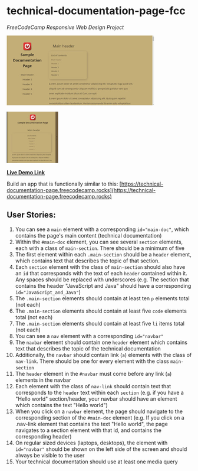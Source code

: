 # technical-documentation-page-fcc
*FreeCodeCamp Responsive Web Design Project*

![Normal screen](screenshot_1.jpeg)

![Small screen](screenshot_2.jpeg)

[**Live Demo Link**](https://anutka777.github.io/technical-documentation-page-fcc/)

 Build an app that is functionally similar to this: [https://technical-documentation-page.freecodecamp.rocks](https://technical-documentation-page.freecodecamp.rocks)

## **User Stories**:

1. You can see a ```main``` element with a corresponding ```id="main-doc"```, which contains the page's main content (technical documentation)
2. Within the ```#main-doc``` element, you can see several ```section``` elements, each with a class of ```main-section```. There should be a minimum of five
3. The first element within each ```.main-section``` should be a ```header``` element, which contains text that describes the topic of that section.
4. Each ```section``` element with the class of ```main-section``` should also have an ```id``` that corresponds with the text of each ```header``` contained within it. Any spaces should be replaced with underscores (e.g. The section that contains the header "JavaScript and Java" should have a corresponding ```id="JavaScript_and_Java"```)
5. The ```.main-section``` elements should contain at least ten ```p``` elements total (not each)
6. The ```.main-section``` elements should contain at least five ```code``` elements total (not each)
7. The ```.main-section``` elements should contain at least five ```li``` items total (not each)
8. You can see a ```nav``` element with a corresponding ```id="navbar"```
9. The ```navbar``` element should contain one ```header``` element which contains text that describes the topic of the technical documentation
10. Additionally, the ```navbar``` should contain link (```a```) elements with the class of ```nav-link```. There should be one for every element with the class ```main-section```
11. The ```header``` element in the ```#navbar``` must come before any link (```a```) elements in the navbar
12. Each element with the class of ```nav-link``` should contain text that corresponds to the ```header``` text within each ```section``` (e.g. if you have a "Hello world" section/header, your navbar should have an element which contains the text "Hello world")
13. When you click on a ```navbar``` element, the page should navigate to the corresponding section of the ```#main-doc``` element (e.g. If you click on a .nav-link element that contains the text "Hello world", the page navigates to a section element with that id, and contains the corresponding header)
14. On regular sized devices (laptops, desktops), the element with ```id="navbar"``` should be shown on the left side of the screen and should always be visible to the user
15. Your technical documentation should use at least one media query